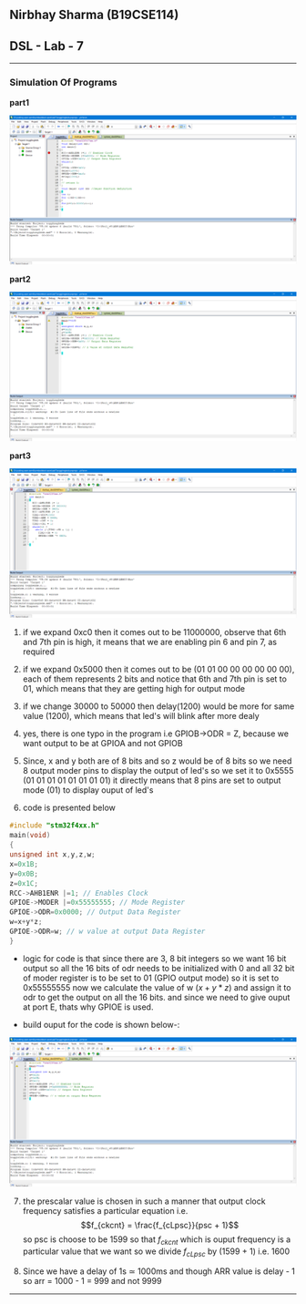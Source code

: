 ## Nirbhay Sharma (B19CSE114)
## DSL - Lab - 7

---

### **Simulation Of Programs**

**part1**

![img1](part1.png)

**part2**

![img2](part2.png)

**part3**

![img3](part3.png)


1. if we expand 0xc0 then it comes out to be 11000000, observe that 6th and 7th pin is high, it means that we are enabling pin 6 and pin 7, as required

2. if we expand 0x5000 then it comes out to be (01 01 00 00 00 00 00 00), each of them represents 2 bits and notice that 6th and 7th pin is set to 01, which means that they are getting high for output mode

3. if we change 30000 to 50000 then delay(1200) would be more for same value (1200), which means that led's will blink after more dealy

4. yes, there is one typo in the program i.e GPIOB->ODR = Z, because we want output to be at GPIOA and not GPIOB 

5. Since, x and y both are of 8 bits and so z would be of 8 bits so we need 8 output moder pins to display the output of led's so we set it to 0x5555 (01 01 01 01 01 01 01 01) it directly means that 8 pins are set to output mode (01) to display ouput of led's 

6. code is presented below
```c
#include "stm32f4xx.h"
main(void)
{
unsigned int x,y,z,w;
x=0x1B;
y=0x0B;
z=0x1C;
RCC->AHB1ENR |=1; // Enables Clock
GPIOE->MODER |=0x55555555; // Mode Register
GPIOE->ODR=0x0000; // Output Data Register
w=x+y*z;
GPIOE->ODR=w; // w value at output Data Register
}
```

- logic for code is that since there are 3, 8 bit integers so we want 16 bit output so all the 16 bits of odr needs to be initialized with 0 and all 32 bit of moder register is to be set to 01 (GPIO output mode) so it is set to 0x55555555 now we calculate the value of w $(x + y * z)$ and assign it to odr to get the output on all the 16 bits. and since we need to give ouput at port E, thats why GPIOE is used.

- build ouput for the code is shown below-:

![img](part4.png)

7. the prescalar value is chosen in such a manner that output clock frequency satisfies a particular equation i.e.
$$f_{ckcnt} = \frac{f_{cLpsc}}{psc + 1}$$
so psc is choose to be 1599 so that $f_{ckcnt}$ which is ouput frequency is a particular value that we want so we divide $f_{cLpsc}$ by (1599 + 1) i.e. 1600

8. Since we have a delay of 1s $\simeq$ 1000ms and though ARR value is delay - 1 so arr = 1000 - 1 = 999 and not 9999

--- 

<script type="text/javascript" src="http://cdn.mathjax.org/mathjax/latest/MathJax.js?config=TeX-AMS-MML_HTMLorMML"></script>
<script type="text/x-mathjax-config">
    MathJax.Hub.Config({ tex2jax: {inlineMath: [['$', '$']]}, messageStyle: "none" });
</script>


